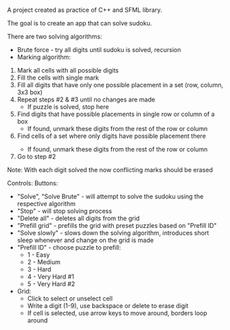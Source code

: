 A project created as practice of C++ and SFML library.

The goal is to create an app that can solve sudoku.

There are two solving algorithms:
- Brute force - try all digits until sudoku is solved, recursion
- Marking algorithm:

1. Mark all cells with all possible digits
2. Fill the cells with single mark
3. Fill all digits that have only one possible placement in a set (row, column, 3x3 box)
4. Repeat steps #2 & #3 until no changes are made 
   - If puzzle is solved, stop here
5. Find digits that have possible placements in single row or column of a box
   - If found, unmark these digits from the rest of the row or column
6. Find <N> cells of a set where only <N> digits have possible placement there
   - If found, unmark these digits from the rest of the row or column
7. Go to step #2

Note: With each digit solved the now conflicting marks should be erased

Controls:
Buttons:
- "Solve", "Solve Brute" - will attempt to solve the sudoku using the respective algorithm
- "Stop" - will stop solving process
- "Delete all" - deletes all digits from the grid
- "Prefill grid" - prefills the grid with preset puzzles based on "Prefill ID"
- "Solve slowly" - slows down the solving algorithm, introduces short sleep whenever and change on the grid is made
- "Prefill ID" - choose puzzle to prefill:
  - 1 - Easy
  - 2 - Medium
  - 3 - Hard
  - 4 - Very Hard #1
  - 5 - Very Hard #2
- Grid:
  - Click to select or unselect cell
  - Write a digit (1-9), use backspace or delete to erase digit
  - If cell is selected, use arrow keys to move around, borders loop around 
 